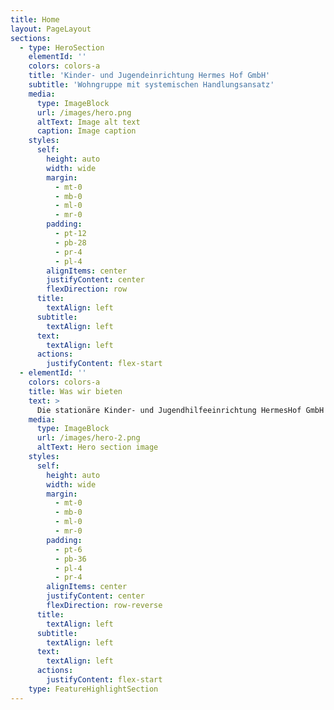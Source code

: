 ```yaml
---
title: Home
layout: PageLayout
sections:
  - type: HeroSection
    elementId: ''
    colors: colors-a
    title: 'Kinder- und Jugendeinrichtung Hermes Hof GmbH'
    subtitle: 'Wohngruppe mit systemischen Handlungsansatz'
    media:
      type: ImageBlock
      url: /images/hero.png
      altText: Image alt text
      caption: Image caption
    styles:
      self:
        height: auto
        width: wide
        margin:
          - mt-0
          - mb-0
          - ml-0
          - mr-0
        padding:
          - pt-12
          - pb-28
          - pr-4
          - pl-4
        alignItems: center
        justifyContent: center
        flexDirection: row
      title:
        textAlign: left
      subtitle:
        textAlign: left
      text:
        textAlign: left
      actions:
        justifyContent: flex-start
  - elementId: ''
    colors: colors-a
    title: Was wir bieten
    text: >
      Die stationäre Kinder- und Jugendhilfeeinrichtung HermesHof GmbH bietet 11 Kindern/Jugendlichen und jungen Volljährigen ab 10 Jahren ein zu Hause. Wir bieten den Bewohner*innen familienähnliche Strukturen und arbeiten mit dem systemischen Handlungsansatz auf Grundlage des SGB VIII in Verbindung mit § 34 und § 41.
    media:
      type: ImageBlock
      url: /images/hero-2.png
      altText: Hero section image
    styles:
      self:
        height: auto
        width: wide
        margin:
          - mt-0
          - mb-0
          - ml-0
          - mr-0
        padding:
          - pt-6
          - pb-36
          - pl-4
          - pr-4
        alignItems: center
        justifyContent: center
        flexDirection: row-reverse
      title:
        textAlign: left
      subtitle:
        textAlign: left
      text:
        textAlign: left
      actions:
        justifyContent: flex-start
    type: FeatureHighlightSection
---
```

